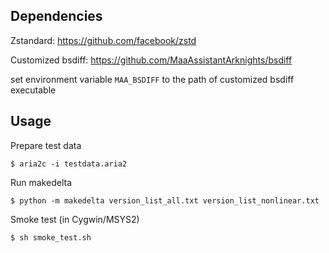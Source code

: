 ## Dependencies

Zstandard: https://github.com/facebook/zstd

Customized bsdiff: https://github.com/MaaAssistantArknights/bsdiff

set environment variable `MAA_BSDIFF` to the path of customized bsdiff executable

## Usage

Prepare test data

```console
$ aria2c -i testdata.aria2
```

Run makedelta

```console
$ python -m makedelta version_list_all.txt version_list_nonlinear.txt
```

Smoke test (in Cygwin/MSYS2)

```console
$ sh smoke_test.sh
```
